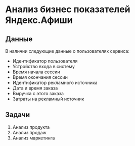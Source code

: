 # Анализ бизнес показателей Яндекс.Афиши

## Данные

В наличии следующие данные о пользователях сервиса:

- Идентификатор пользователя
- Устройство входа в систему
- Время начала сессии
- Время окончания сессии
- Идентификатор рекламного источника
- Дата и время заказа
- Выручка с этого заказа
- Затраты на рекламный источник

## Задачи

1. Анализ продукта
2. Анализ продаж
3. Анализ маркетинга
